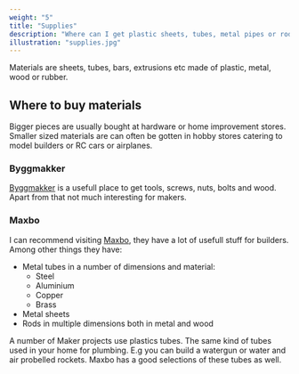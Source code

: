 ```yaml
---
weight: "5"
title: "Supplies"
description: "Where can I get plastic sheets, tubes, metal pipes or rods? Wooden blocks etc"
illustration: "supplies.jpg"
---
```


Materials are sheets, tubes, bars, extrusions etc made of plastic, metal, wood or rubber.

## Where to buy materials

Bigger pieces are usually bought at hardware or home improvement stores. Smaller sized materials are can often be gotten in hobby stores catering to model builders or RC cars or airplanes.

### Byggmakker

[Byggmakker][byggmaker] is a usefull place to get tools, screws, nuts, bolts and wood. Apart from that not much interesting for makers.


### Maxbo

I can recommend visiting [Maxbo][maxbo], they have a lot of usefull stuff for builders. Among other things they have:

* Metal tubes in a number of dimensions and material:
    * Steel
    * Aluminium
    * Copper
    * Brass
* Metal sheets
* Rods in multiple dimensions both in metal and wood

A number of Maker projects use plastics tubes. The same kind of tubes used in your home for plumbing. E.g you can build a watergun or water and air probelled rockets. Maxbo has a good selections of these tubes as well. 

[byggmaker]: http://www.byggmakker.no
[maxbo]: http://www.maxbo.no
